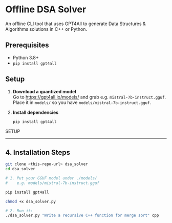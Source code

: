 # Offline DSA Solver

An offline CLI tool that uses GPT4All to generate Data Structures & Algorithms solutions in C++ or Python.

## Prerequisites

- Python 3.8+
- `pip install gpt4all`

## Setup

1. **Download a quantized model**  
   Go to https://gpt4all.io/models/ and grab e.g. `mistral-7b-instruct.gguf`.  
   Place it in `models/` so you have `models/mistral-7b-instruct.gguf`.

2. **Install dependencies**  
   ```bash
   pip install gpt4all


SETUP

---

## 4. Installation Steps

```bash
git clone <this‑repo‑url> dsa_solver
cd dsa_solver

# 1. Put your GGUF model under ./models/
#    e.g. models/mistral-7b-instruct.gguf

pip install gpt4all

chmod +x dsa_solver.py

# 2. Run it:
./dsa_solver.py "Write a recursive C++ function for merge sort" cpp
